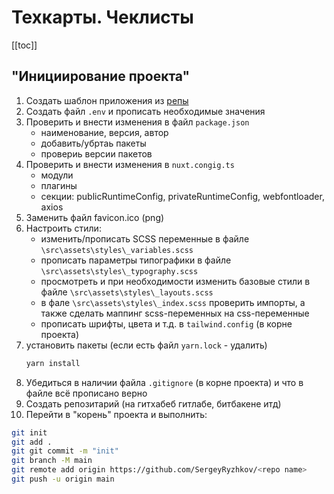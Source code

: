 # Техкарты. Чеклисты #

[[toc]]

## "Инициирование проекта"  ##

1. Создать шаблон приложения из [репы](https://github.com/SergeyRyzhkov/rsn-nuxt2-template)
2. Создать файл `.env` и прописать необходимые значения
3. Проверить и внести изменения в файл `package.json` 
   - наименование, версия, автор
   - добавить/убртаь пакеты
   - провериь версии пакетов
4. Проверить и внести изменения в `nuxt.congig.ts`
   - модули
   - плагины
   - секции: publicRuntimeConfig, privateRuntimeConfig, webfontloader, axios 
5. Заменить файл favicon.ico (png)
6. Настроить стили: 
   - изменить/прописать SCSS переменные в файле `\src\assets\styles\_variables.scss`
   - прописать параметры типографики в файле `\src\assets\styles\_typography.scss`
   - просмотреть и при необходимости изменить базовые стили в файле `\src\assets\styles\_layouts.scss`
   - в фале `\src\assets\styles\_index.scss` проверить импорты, а также сделать маппинг scss-переменных на css-переменные
   - прописать шрифты, цвета и т.д. в `tailwind.config` (в корне проекта)  
7. установить пакеты (если есть файл `yarn.lock` - удалить) 
   ```sh   
   yarn install
   ``` 
8. Убедиться в наличии файла `.gitignore` (в корне проекта) и что в файле всё прописано верно
9. Создать репозитарий (на гитхабеб гитлабе, битбакене итд)
10. Перейти в "корень" проекта и выполнить:
```sh
git init
git add .
git git commit -m "init"
git branch -M main
git remote add origin https://github.com/SergeyRyzhkov/<repo name>
git push -u origin main
```